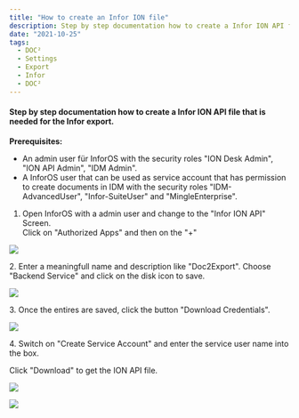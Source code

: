 ```yaml
---
title: "How to create an Infor ION file"
description: Step by step documentation how to create a Infor ION API file that is needed for the Infor export.
date: "2021-10-25"
tags:
  - DOC²
  - Settings
  - Export
  - Infor
  - DOC²
---
```


#### Step by step documentation how to create a Infor ION API file that is needed for the Infor export.

**Prerequisites:**

- An admin user für InforOS with the security roles "ION Desk Admin", "ION API Admin", "IDM Admin".
- A InforOS user that can be used as service account that has permission to create documents in IDM with the security roles "IDM-AdvancedUser", "Infor-SuiteUser" and "MingleEnterprise".

1. Open InforOS with a admin user and change to the "Infor ION API" Screen.  
    Click on "Authorized Apps" and then on the "+"

![](/_images/doc2/image-14.png)

2\. Enter a meaningfull name and description like "Doc2Export". Choose "Backend Service" and click on the disk icon to save.

![](/_images/doc2/image-16-649x1024.png)

3\. Once the entires are saved, click the button "Download Credentials".

![](/_images/doc2/image-17-955x1024.png)

4\. Switch on "Create Service Account" and enter the service user name into the box.

Click "Download" to get the ION API file.

![](/_images/doc2/image-18.png)

![](/_images/doc2/image-19.png)
